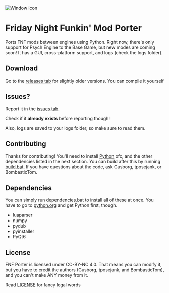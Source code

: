 ![Window icon](icon.ico)
# Friday Night Funkin' Mod Porter

Ports FNF mods between engines using Python. Right now, there's only support for Psych Engine to the Base Game, but new modes are coming soon! It has a GUI, cross-platform support, and logs (check the logs folder).

## Download
Go to the [releases tab](https://github.com/gusborg88/fnf-porter/releases) for slightly older versions. You can compile it yourself 

## Issues?
Report it in the [issues tab](https://github.com/gusborg88/fnf-porter/issues/new?body=Log+file+output+(check+logs+folder):%0A``).

Check if it **already exists** before reporting though!

Also, logs are saved to your logs folder, so make sure to read them.

## Contributing
Thanks for contributing! You'll need to install [Python](https://www.python.org/downloads/) ofc, and the other dependencies listed in the next section. You can build after this by running [build.bat](build.bat). If you have questions about the code, ask Gusborg, tposejank, or BombasticTom.

## Dependencies
You can simply run dependencies.bat to install all of these at once. You have to go to [python.org](https://www.python.org/downloads/) and get Python first, though.
- luaparser
- numpy
- pydub
- pyinstaller
- PyQt6

## License
FNF Porter is licensed under CC-BY-NC 4.0. That means you can modify it, but you have to credit the authors (Gusborg, tposejank, and BombasticTom), and you can't make ANY money from it.

Read [LICENSE](https://github.com/gusborg88/fnf-porter/blob/main/LICENSE) for fancy legal words
